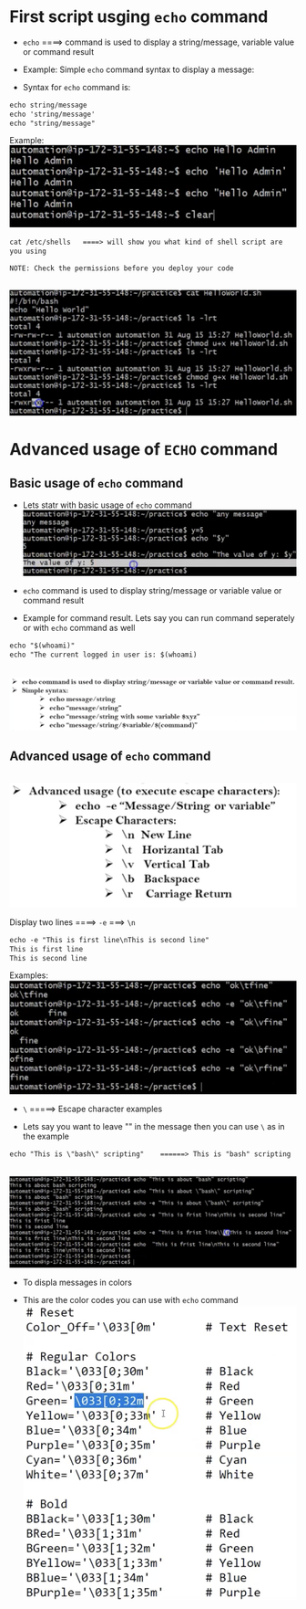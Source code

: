 # First script usging `echo` command

- `echo` ====> command is used to display a string/message, variable value or command result

- Example: Simple `echo` command syntax to display a message:
- Syntax for `echo` command is:
```
echo string/message
echo 'string/message'
echo "string/message"
```
Example:
  <br> ![image](../images/91.png)

```
cat /etc/shells   ====> will show you what kind of shell script are you using
```
```
NOTE: Check the permissions before you deploy your code
```
  <br> ![image](../images/92.png)


# Advanced usage of `ECHO` command

## Basic usage of `echo` command
- Lets statr with basic usage of `echo` command
<br> ![image](../images/106.png)

- `echo` command is used to display string/message or variable value or command result

- Example for command result. Lets say you can run command seperately or with `echo` command as well
```
echo "$(whoami)" 
echo "The current logged in user is: $(whoami)
```
<br> ![image](../images/107.png)

## Advanced usage of `echo` command
<br> ![image](../images/108.png)

Display two lines ====> `-e` ===> `\n`
```
echo -e "This is first line\nThis is second line" 
This is first line
This is second line
```
Examples: 
<br> ![image](../images/109.png)

- `\` =====> Escape character examples

- Lets say you want to leave "" in the message then you can use `\` as in the example
```
echo "This is \"bash\" scripting"    ======> This is "bash" scripting
```
<br> ![image](../images/110.png)

- To displa messages in colors

- This are the color codes you can use with `echo` command
<br> ![image](../images/111.png)

